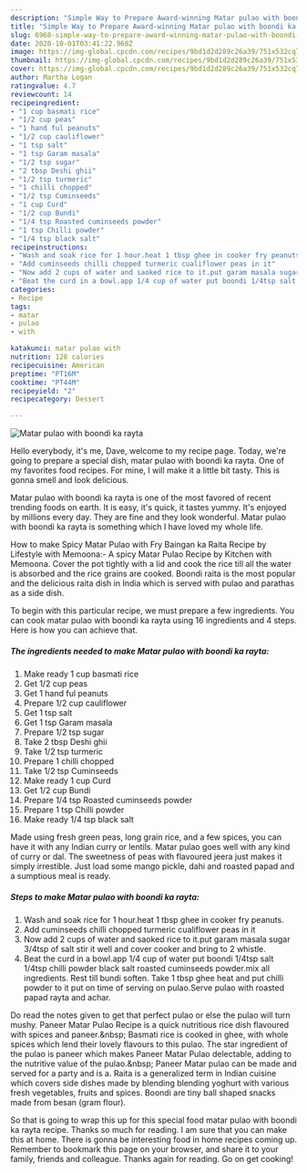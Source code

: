 ```yaml
---
description: "Simple Way to Prepare Award-winning Matar pulao with boondi ka rayta"
title: "Simple Way to Prepare Award-winning Matar pulao with boondi ka rayta"
slug: 6968-simple-way-to-prepare-award-winning-matar-pulao-with-boondi-ka-rayta
date: 2020-10-01T03:41:22.968Z
image: https://img-global.cpcdn.com/recipes/9bd1d2d289c26a39/751x532cq70/matar-pulao-with-boondi-ka-rayta-recipe-main-photo.jpg
thumbnail: https://img-global.cpcdn.com/recipes/9bd1d2d289c26a39/751x532cq70/matar-pulao-with-boondi-ka-rayta-recipe-main-photo.jpg
cover: https://img-global.cpcdn.com/recipes/9bd1d2d289c26a39/751x532cq70/matar-pulao-with-boondi-ka-rayta-recipe-main-photo.jpg
author: Martha Logan
ratingvalue: 4.7
reviewcount: 14
recipeingredient:
- "1 cup basmati rice"
- "1/2 cup peas"
- "1 hand ful peanuts"
- "1/2 cup cauliflower"
- "1 tsp salt"
- "1 tsp Garam masala"
- "1/2 tsp sugar"
- "2 tbsp Deshi ghii"
- "1/2 tsp turmeric"
- "1 chilli chopped"
- "1/2 tsp Cuminseeds"
- "1 cup Curd"
- "1/2 cup Bundi"
- "1/4 tsp Roasted cuminseeds powder"
- "1 tsp Chilli powder"
- "1/4 tsp black salt"
recipeinstructions:
- "Wash and soak rice for 1 hour.heat 1 tbsp ghee in cooker fry peanuts."
- "Add cuminseeds chilli chopped turmeric cualiflower peas in it"
- "Now add 2 cups of water and saoked rice to it.put garam masala sugar 3/4tsp of salt stir it well and cover cooker and bring to 2 whistle."
- "Beat the curd in a bowl.app 1/4 cup of water put boondi 1/4tsp salt 1/4tsp chilli powder black salt roasted cuminseeds powder.mix all ingredients. Rest till bundi soften. Take 1 tbsp ghee heat and put chilli powder to it put on time of serving on pulao.Serve pulao with roasted papad rayta and achar."
categories:
- Recipe
tags:
- matar
- pulao
- with

katakunci: matar pulao with 
nutrition: 128 calories
recipecuisine: American
preptime: "PT16M"
cooktime: "PT44M"
recipeyield: "2"
recipecategory: Dessert

---
```



![Matar pulao with boondi ka rayta](https://img-global.cpcdn.com/recipes/9bd1d2d289c26a39/751x532cq70/matar-pulao-with-boondi-ka-rayta-recipe-main-photo.jpg)

Hello everybody, it's me, Dave, welcome to my recipe page. Today, we're going to prepare a special dish, matar pulao with boondi ka rayta. One of my favorites food recipes. For mine, I will make it a little bit tasty. This is gonna smell and look delicious.

Matar pulao with boondi ka rayta is one of the most favored of recent trending foods on earth. It is easy, it's quick, it tastes yummy. It's enjoyed by millions every day. They are fine and they look wonderful. Matar pulao with boondi ka rayta is something which I have loved my whole life.

How to make Spicy Matar Pulao with Fry Baingan ka Raita Recipe by Lifestyle with Memoona:- A spicy Matar Pulao Recipe by Kitchen with Memoona. Cover the pot tightly with a lid and cook the rice till all the water is absorbed and the rice grains are cooked. Boondi raita is the most popular and the delicious raita dish in India which is served with pulao and parathas as a side dish.


To begin with this particular recipe, we must prepare a few ingredients. You can cook matar pulao with boondi ka rayta using 16 ingredients and 4 steps. Here is how you can achieve that.

<!--inarticleads1-->

##### The ingredients needed to make Matar pulao with boondi ka rayta:

1. Make ready 1 cup basmati rice
1. Get 1/2 cup peas
1. Get 1 hand ful peanuts
1. Prepare 1/2 cup cauliflower
1. Get 1 tsp salt
1. Get 1 tsp Garam masala
1. Prepare 1/2 tsp sugar
1. Take 2 tbsp Deshi ghii
1. Take 1/2 tsp turmeric
1. Prepare 1 chilli chopped
1. Take 1/2 tsp Cuminseeds
1. Make ready 1 cup Curd
1. Get 1/2 cup Bundi
1. Prepare 1/4 tsp Roasted cuminseeds powder
1. Prepare 1 tsp Chilli powder
1. Make ready 1/4 tsp black salt


Made using fresh green peas, long grain rice, and a few spices, you can have it with any Indian curry or lentils. Matar pulao goes well with any kind of curry or dal. The sweetness of peas with flavoured jeera just makes it simply irrestible. Just load some mango pickle, dahi and roasted papad and a sumptious meal is ready. 

<!--inarticleads2-->

##### Steps to make Matar pulao with boondi ka rayta:

1. Wash and soak rice for 1 hour.heat 1 tbsp ghee in cooker fry peanuts.
1. Add cuminseeds chilli chopped turmeric cualiflower peas in it
1. Now add 2 cups of water and saoked rice to it.put garam masala sugar 3/4tsp of salt stir it well and cover cooker and bring to 2 whistle.
1. Beat the curd in a bowl.app 1/4 cup of water put boondi 1/4tsp salt 1/4tsp chilli powder black salt roasted cuminseeds powder.mix all ingredients. Rest till bundi soften. Take 1 tbsp ghee heat and put chilli powder to it put on time of serving on pulao.Serve pulao with roasted papad rayta and achar.


Do read the notes given to get that perfect pulao or else the pulao will turn mushy. Paneer Matar Pulao Recipe is a quick nutritious rice dish flavoured with spices and paneer.&amp;nbsp; Basmati rice is cooked in ghee, with whole spices which lend their lovely flavours to this pulao. The star ingredient of the pulao is paneer which makes Paneer Matar Pulao delectable, adding to the nutritive value of the pulao.&amp;nbsp; Paneer Matar pulao can be made and served for a party and is a. Raita is a generalized term in Indian cuisine which covers side dishes made by blending blending yoghurt with various fresh vegetables, fruits and spices. Boondi are tiny ball shaped snacks made from besan (gram flour). 

So that is going to wrap this up for this special food matar pulao with boondi ka rayta recipe. Thanks so much for reading. I am sure that you can make this at home. There is gonna be interesting food in home recipes coming up. Remember to bookmark this page on your browser, and share it to your family, friends and colleague. Thanks again for reading. Go on get cooking!
